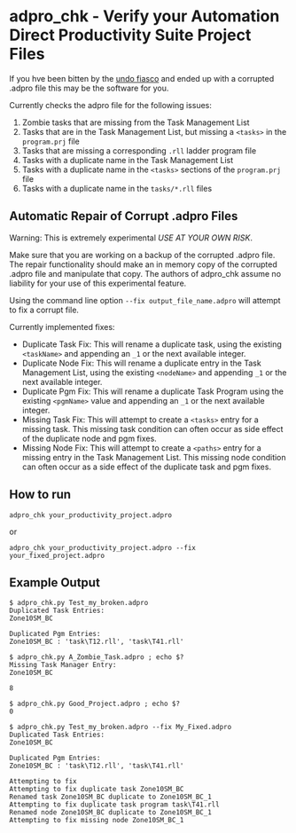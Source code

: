 # adpro_chk - Verify your Automation Direct Productivity Suite Project Files

If you hve been bitten by the [undo
fiasco](https://community.automationdirect.com/s/question/0D5PE000005sIWe0AM/productivity-suite-410-69-file-corruption)
and ended up with a corrupted .adpro file this may be the software for you.

Currently checks the adpro file for the following issues:

1. Zombie tasks that are missing from the Task Management List
2. Tasks that are in the Task Management List, but missing a `<tasks>` in the
   `program.prj` file
3. Tasks that are missing a corresponding `.rll` ladder program file
4. Tasks with a duplicate name in the Task Management List
5. Tasks with a duplicate name in the `<tasks>` sections of the `program.prj`
   file
6. Tasks with a duplicate name in the `tasks/*.rll` files

## Automatic Repair of Corrupt .adpro Files

Warning: This is extremely experimental *USE AT YOUR OWN RISK*.

Make sure that you are working on a backup of the corrupted .adpro file. The
repair functionality should make an in memory copy of the corrupted .adpro file
and manipulate that copy.  The authors of adpro_chk assume no liability for
your use of this experimental feature.

Using the command line option `--fix output_file_name.adpro` will attempt to
fix a corrupt file.

Currently implemented fixes:

- Duplicate Task Fix: This will rename a duplicate task, using the existing
  `<taskName>` and appending an `_1` or the next available integer.
- Duplicate Node Fix: This will rename a duplicate entry in the Task Management
  List, using the existing `<nodeName>` and appending `_1` or the next
  available integer.
- Duplicate Pgm Fix: This will rename a duplicate Task Program using the
  existing `<pgmName>` value and appending an `_1` or the next available integer.
- Missing Task Fix: This will attempt to create a `<tasks>` entry for a missing
  task.  This missing task condition can often occur as side effect of the
  duplicate node and pgm fixes.
- Missing Node Fix: This will attempt to create a `<paths>` entry for a missing
  entry in the Task Management List.  This missing node condition can often
  occur as a side effect of the duplicate task and pgm fixes.

## How to run

`adpro_chk your_productivity_project.adpro`

or

`adpro_chk your_productivity_project.adpro --fix your_fixed_project.adpro`

## Example Output

```console
$ adpro_chk.py Test_my_broken.adpro
Duplicated Task Entries:
Zone10SM_BC

Duplicated Pgm Entries:
Zone10SM_BC : 'task\T12.rll', 'task\T41.rll'
```

```console
$ adpro_chk.py A_Zombie_Task.adpro ; echo $?
Missing Task Manager Entry:
Zone10SM_BC

8
```

```console
$ adpro_chk.py Good_Project.adpro ; echo $?
0
```

```console
$ adpro_chk.py Test_my_broken.adpro --fix My_Fixed.adpro
Duplicated Task Entries:
Zone10SM_BC

Duplicated Pgm Entries:
Zone10SM_BC : 'task\T12.rll', 'task\T41.rll'

Attempting to fix
Attempting to fix duplicate task Zone10SM_BC
Renamed task Zone10SM_BC duplicate to Zone10SM_BC_1
Attempting to fix duplicate task program task\T41.rll
Renamed node Zone10SM_BC duplicate to Zone10SM_BC_1
Attempting to fix missing node Zone10SM_BC_1
```
